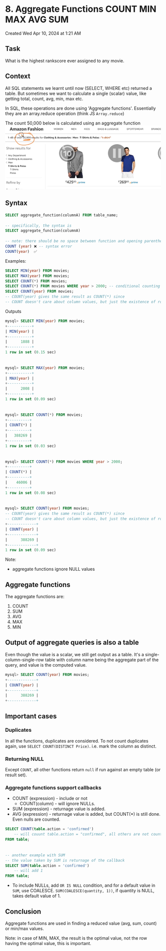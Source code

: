 # 8. Aggregate Functions COUNT MIN MAX AVG SUM
Created Wed Apr 10, 2024 at 1:21 AM

## Task
What is the highest rankscore ever assigned to any movie.

## Context
All SQL statements we learnt until now (SELECT, WHERE etc) returned a table.
But sometimes we want to calculate a single (scalar) value, like getting total, count, avg, min, max etc.

In SQL, these operations are done using 'Aggregate functions'. Essentially they are an array.reduce operation (think JS `Array.reduce`)

The count 50,000 below is calculated using an aggregate function
![](../../../../assets/8-Aggregate-Functions-COUNT-MIN-MAX-AVG-SUM-image-1-90a59cee.png)
## Syntax
```sql
SELECT aggregate_function(columnA) FROM table_name;

-- specifically, the syntax is
SELECT aggregate_function(columnA)

-- note: there should be no space between function and opening parentheses
COUNT (year) ❌ -- syntax error
COUNT(year)  ✅
```

Examples:
```sql
SELECT MIN(year) FROM movies;
SELECT MAX(year) FROM movies;
SELECT COUNT(*) FROM movies;
SELECT COUNT(*) FROM movies WHERE year > 2000; -- conditional counting is possible!
SELECT COUNT(year) FROM movies;
-- COUNT(year) gives the same result as COUNT(*) since
-- COUNT doesn't care about column values, but just the existence of rows
```

Outputs
```sql
mysql> SELECT MIN(year) FROM movies;
+-----------+
| MIN(year) |
+-----------+
|      1888 |
+-----------+
1 row in set (0.15 sec)


mysql> SELECT MAX(year) FROM movies;
+-----------+
| MAX(year) |
+-----------+
|      2008 |
+-----------+
1 row in set (0.09 sec)


mysql> SELECT COUNT(*) FROM movies;
+----------+
| COUNT(*) |
+----------+
|   388269 |
+----------+
1 row in set (0.03 sec)


mysql> SELECT COUNT(*) FROM movies WHERE year > 2000;
+----------+
| COUNT(*) |
+----------+
|    46006 |
+----------+
1 row in set (0.08 sec)


mysql> SELECT COUNT(year) FROM movies;
-- COUNT(year) gives the same result as COUNT(*) since
-- COUNT doesn't care about column values, but just the existence of rows
+-------------+
| COUNT(year) |
+-------------+
|      388269 |
+-------------+
1 row in set (0.09 sec)
```

Note: 
- aggregate functions ignore NULL values

## Aggregate functions
The aggregate functions are:
1. COUNT
2. SUM
3. AVG
4. MAX
5. MIN
## Output of aggregate queries is also a table
Even though the value is a scalar, we still get output as a table.
It's a single-column-single-row table with column name being the aggregate part of the query, and value is the computed value.

```sql
mysql> SELECT COUNT(year) FROM movies;
+-------------+
| COUNT(year) |
+-------------+
|      388269 |
+-------------+
```


## Important cases
### Duplicates
In all the functions, duplicates are considered. To not count duplicates again, use `SELECT COUNT(DISTINCT Price)`. i.e. mark the column as distinct.

### Returning NULL
Except `COUNT`, all other functions return `null` if run against an empty table (or result set).

### Aggregate functions support callbacks
- COUNT (expression) - include or not
	- COUNT(column) - will ignore NULLs.
- SUM (expression) - returnage value is added.
- AVG (expression) - returnage value is added, but COUNT(\*) is still done. Even nulls are counted.
```sql
SELECT COUNT(table.action = 'confirmed') 
	-- will couunt table.action = "confirmed", all others are not counted
FROM table;


-- another example with SUM
-- the value taken by SUM is returnage of the callback
SELECT SUM(table.action = 'confirmed') 
	-- will add 1
FROM table;
```
 - To include NULLs, add `OR IS NULL` condition, and for a default value in `SUM`, use COALESCE. `SUM(COALESCE(quantity, 1))`, if quantity is NULL, takes default value of 1.


## Conclusion
Aggregate functions are used in finding a reduced value (avg, sum, count) or min/max values.

Note: in case of MIN, MAX, the result is the optimal value, not the row having the optimal value, this is important.